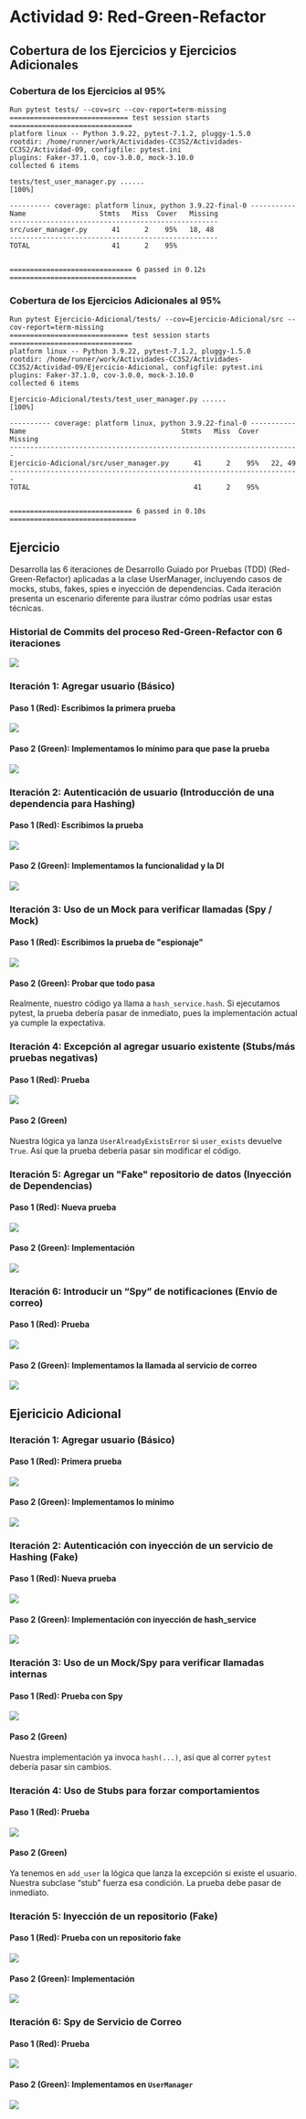 
# **Actividad 9: Red-Green-Refactor**

## **Cobertura de los Ejercicios y Ejercicios Adicionales**
### **Cobertura de los Ejercicios al 95%**
```
Run pytest tests/ --cov=src --cov-report=term-missing
============================= test session starts ==============================
platform linux -- Python 3.9.22, pytest-7.1.2, pluggy-1.5.0
rootdir: /home/runner/work/Actividades-CC3S2/Actividades-CC3S2/Actividad-09, configfile: pytest.ini
plugins: Faker-37.1.0, cov-3.0.0, mock-3.10.0
collected 6 items

tests/test_user_manager.py ......                                        [100%]

---------- coverage: platform linux, python 3.9.22-final-0 -----------
Name                  Stmts   Miss  Cover   Missing
---------------------------------------------------
src/user_manager.py      41      2    95%   18, 48
---------------------------------------------------
TOTAL                    41      2    95%


============================== 6 passed in 0.12s ===============================
```

### **Cobertura de los Ejercicios Adicionales al 95%**
```
Run pytest Ejercicio-Adicional/tests/ --cov=Ejercicio-Adicional/src --cov-report=term-missing
============================= test session starts ==============================
platform linux -- Python 3.9.22, pytest-7.1.2, pluggy-1.5.0
rootdir: /home/runner/work/Actividades-CC3S2/Actividades-CC3S2/Actividad-09/Ejercicio-Adicional, configfile: pytest.ini
plugins: Faker-37.1.0, cov-3.0.0, mock-3.10.0
collected 6 items

Ejercicio-Adicional/tests/test_user_manager.py ......                    [100%]

---------- coverage: platform linux, python 3.9.22-final-0 -----------
Name                                      Stmts   Miss  Cover   Missing
-----------------------------------------------------------------------
Ejercicio-Adicional/src/user_manager.py      41      2    95%   22, 49
-----------------------------------------------------------------------
TOTAL                                        41      2    95%


============================== 6 passed in 0.10s ===============================
```

## **Ejercicio**
Desarrolla las 6 iteraciones de Desarrollo Guiado por Pruebas (TDD) (Red-Green-Refactor) aplicadas a la clase UserManager, incluyendo casos de mocks, stubs, fakes, spies e inyección de dependencias. Cada iteración presenta un escenario diferente para ilustrar cómo podrías usar estas técnicas.

### **Historial de Commits del proceso Red-Green-Refactor con 6 iteraciones**

![](img/A9-git-log.png)

### **Iteración 1: Agregar usuario (Básico)**

#### **Paso 1 (Red): Escribimos la primera prueba**
![](img/A9-I1-RED.png)

#### **Paso 2 (Green): Implementamos lo mínimo para que pase la prueba**
![](img/A9-I1-GREEN.png)

### **Iteración 2: Autenticación de usuario (Introducción de una dependencia para Hashing)**

#### **Paso 1 (Red): Escribimos la prueba**
![](img/A9-I2-RED.png)

#### **Paso 2 (Green): Implementamos la funcionalidad y la DI**
![](img/A9-I2-GREEN.png)



### **Iteración 3: Uso de un Mock para verificar llamadas (Spy / Mock)**

#### **Paso 1 (Red): Escribimos la prueba de "espionaje"**
![](img/A9-I3-RED.png)

#### **Paso 2 (Green): Probar que todo pasa**
Realmente, nuestro código ya llama a `hash_service.hash`. Si ejecutamos pytest, la prueba debería pasar de inmediato, pues la implementación actual ya cumple la expectativa.



### **Iteración 4: Excepción al agregar usuario existente (Stubs/más pruebas negativas)**

#### **Paso 1 (Red): Prueba**
![](img/A9-I4-RED.png)

#### **Paso 2 (Green)**
Nuestra lógica ya lanza `UserAlreadyExistsError` si `user_exists` devuelve `True`. Así que la prueba debería pasar sin modificar el código.


### **Iteración 5: Agregar un "Fake" repositorio de datos (Inyección de Dependencias)**

#### **Paso 1 (Red): Nueva prueba**
![](img/A9-I5-RED.png)

#### **Paso 2 (Green): Implementación**
![](img/A9-I5-GREEN.png)


### **Iteración 6: Introducir un “Spy” de notificaciones (Envío de correo)**

#### **Paso 1 (Red): Prueba**
![](img/A9-I6-RED.png)

#### **Paso 2 (Green): Implementamos la llamada al servicio de correo**
![](img/A9-I6-GREEN.png)



## **Ejericicio Adicional**



### **Iteración 1: Agregar usuario (Básico)**

#### **Paso 1 (Red): Primera prueba**
![](img/EA-I1-RED.png)

#### **Paso 2 (Green): Implementamos lo mínimo**
![](img/EA-I1-GREEN.png)

### **Iteración 2: Autenticación con inyección de un servicio de Hashing (Fake)**

#### **Paso 1 (Red): Nueva prueba**
![](img/EA-I2-RED.png)

#### **Paso 2 (Green): Implementación con inyección de hash_service**
![](img/EA-I2-GREEN.png)



### **Iteración 3: Uso de un Mock/Spy para verificar llamadas internas**

#### **Paso 1 (Red): Prueba con Spy**
![](img/EA-I3-RED.png)

#### **Paso 2 (Green)**
Nuestra implementación ya invoca `hash(...)`, así que al correr `pytest` debería pasar sin cambios.



### **Iteración 4: Uso de Stubs para forzar comportamientos**

#### **Paso 1 (Red): Prueba**
![](img/EA-I4-RED.png)

#### **Paso 2 (Green)**
Ya tenemos en `add_user` la lógica que lanza la excepción si existe el usuario. Nuestra subclase “stub” fuerza esa condición. La prueba debe pasar de inmediato.



### **Iteración 5: Inyección de un repositorio (Fake)**

#### **Paso 1 (Red): Prueba con un repositorio fake**
![](img/EA-I5-RED.png)

#### **Paso 2 (Green): Implementación**
![](img/EA-I5-GREEN.png)


### **Iteración 6: Spy de Servicio de Correo**

#### **Paso 1 (Red): Prueba**
![](img/EA-I6-RED.png)

#### **Paso 2 (Green): Implementamos en `UserManager`**
![](img/EA-I6-GREEN.png)



